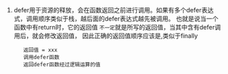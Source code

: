 1. defer用于资源的释放，会在函数返回之前进行调用。如果有多个defer表达式，调用顺序类似于栈，越后面的defer表达式越先被调用。
    也就是说当一个函数中有return时，它的返回值 `不一定`就是所写的返回值，当其中含有defer调用后，就会修改返回值，
    因此正确的返回值顺序应该是,类似于finally
    ```aidl
       返回值 = xxx
       调用defer函数
       返回defer函数经过逻辑运算的值

    ```

    